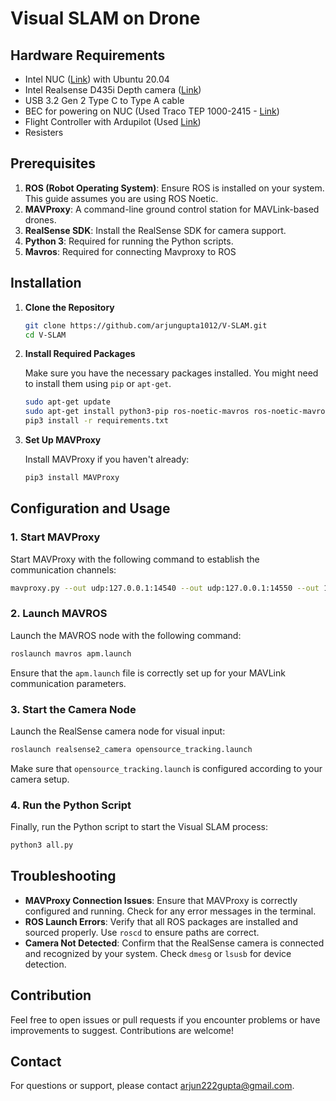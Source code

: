 # Visual SLAM on Drone 

## Hardware Requirements 
* Intel NUC ([Link]()) with Ubuntu 20.04
* Intel Realsense D435i Depth camera ([Link]())
* USB 3.2 Gen 2 Type C to Type A cable 
* BEC for powering on NUC (Used Traco TEP 1000-2415 - [Link]())
* Flight Controller with Ardupilot (Used [Link]())
* Resisters 

## Prerequisites

1. **ROS (Robot Operating System)**: Ensure ROS is installed on your system. This guide assumes you are using ROS Noetic.
2. **MAVProxy**: A command-line ground control station for MAVLink-based drones.
3. **RealSense SDK**: Install the RealSense SDK for camera support.
4. **Python 3**: Required for running the Python scripts.
5. **Mavros**: Required for connecting Mavproxy to ROS

## Installation

1. **Clone the Repository**

   ```bash
   git clone https://github.com/arjungupta1012/V-SLAM.git
   cd V-SLAM
   ```

2. **Install Required Packages**

   Make sure you have the necessary packages installed. You might need to install them using `pip` or `apt-get`.

   ```bash
   sudo apt-get update
   sudo apt-get install python3-pip ros-noetic-mavros ros-noetic-mavros-extras
   pip3 install -r requirements.txt
   ```

3. **Set Up MAVProxy**

   Install MAVProxy if you haven't already:

   ```bash
   pip3 install MAVProxy
   ```

## Configuration and Usage

### 1. Start MAVProxy

   Start MAVProxy with the following command to establish the communication channels:

   ```bash
   mavproxy.py --out udp:127.0.0.1:14540 --out udp:127.0.0.1:14550 --out 127.0.0.1:14560
   ```

### 2. Launch MAVROS

   Launch the MAVROS node with the following command:

   ```bash
   roslaunch mavros apm.launch
   ```

   Ensure that the `apm.launch` file is correctly set up for your MAVLink communication parameters.

### 3. Start the Camera Node

   Launch the RealSense camera node for visual input:

   ```bash
   roslaunch realsense2_camera opensource_tracking.launch
   ```

   Make sure that `opensource_tracking.launch` is configured according to your camera setup.

### 4. Run the Python Script

   Finally, run the Python script to start the Visual SLAM process:

   ```bash
   python3 all.py
   ```

## Troubleshooting

- **MAVProxy Connection Issues**: Ensure that MAVProxy is correctly configured and running. Check for any error messages in the terminal.
- **ROS Launch Errors**: Verify that all ROS packages are installed and sourced properly. Use `roscd` to ensure paths are correct.
- **Camera Not Detected**: Confirm that the RealSense camera is connected and recognized by your system. Check `dmesg` or `lsusb` for device detection.

## Contribution

Feel free to open issues or pull requests if you encounter problems or have improvements to suggest. Contributions are welcome!



## Contact

For questions or support, please contact [arjun222gupta@gmail.com](mailto:arjun222gupta@gmail.com).
